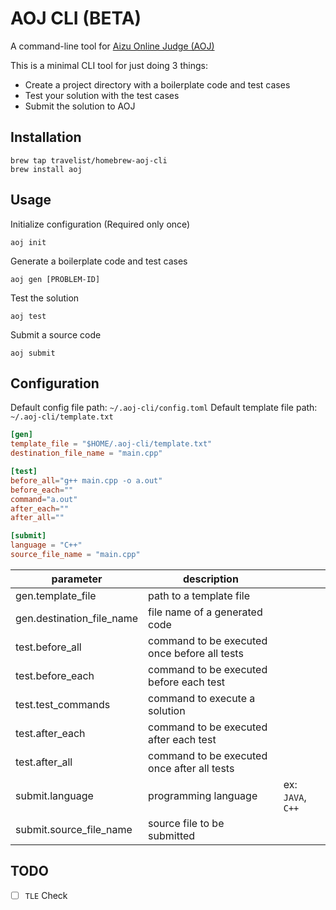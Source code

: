 # AOJ CLI (BETA)
A command-line tool for [Aizu Online Judge (AOJ)](https://onlinejudge.u-aizu.ac.jp/)

This is a minimal CLI tool for just doing 3 things:

- Create a project directory with a boilerplate code and test cases
- Test your solution with the test cases
- Submit the solution to AOJ

## Installation

```shell
brew tap travelist/homebrew-aoj-cli
brew install aoj
```

## Usage

Initialize configuration (Required only once)

```shell
aoj init
```

Generate a boilerplate code and test cases

```shell
aoj gen [PROBLEM-ID]
```

Test the solution

```shell
aoj test
```

Submit a source code

```shell
aoj submit
```

## Configuration

Default config file path: `~/.aoj-cli/config.toml`
Default template file path: `~/.aoj-cli/template.txt`

```toml
[gen]
template_file = "$HOME/.aoj-cli/template.txt"
destination_file_name = "main.cpp"

[test]
before_all="g++ main.cpp -o a.out"
before_each=""
command="a.out"
after_each=""
after_all=""

[submit]
language = "C++"
source_file_name = "main.cpp"
```

| parameter| description |  |
|----------|-------------|--|
| gen.template_file | path to a template file | |
| gen.destination_file_name | file name of a generated code | |
| test.before_all | command to be executed once before all tests | |
| test.before_each | command to be executed before each test | |
| test.test_commands | command to execute a solution | |
| test.after_each | command to be executed after each test | |
| test.after_all | command to be executed once after all tests | |
| submit.language | programming language | ex: `JAVA`, `C++` |
| submit.source_file_name | source file to be submitted | |

## TODO

- [ ] `TLE` Check
